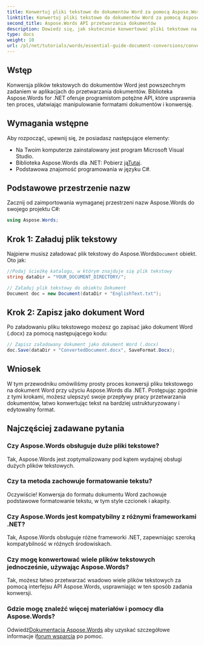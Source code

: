 ```yaml
---
title: Konwertuj pliki tekstowe do dokumentów Word za pomocą Aspose.Words dla .NET
linktitle: Konwertuj pliki tekstowe do dokumentów Word za pomocą Aspose.Words dla .NET
second_title: Aspose.Words API przetwarzania dokumentów
description: Dowiedz się, jak skutecznie konwertować pliki tekstowe na dokumenty Word za pomocą biblioteki Aspose.Words for .NET. Ten przewodnik krok po kroku obejmuje wymagania wstępne i przykłady kodu.
type: docs
weight: 10
url: /pl/net/tutorials/words/essential-guide-document-conversions/convert-text-files-to-word-documents/
---
```

## Wstęp

Konwersja plików tekstowych do dokumentów Word jest powszechnym zadaniem w aplikacjach do przetwarzania dokumentów. Biblioteka Aspose.Words for .NET oferuje programistom potężne API, które usprawnia ten proces, ułatwiając manipulowanie formatami dokumentów i konwersję.

## Wymagania wstępne

Aby rozpocząć, upewnij się, że posiadasz następujące elementy:
- Na Twoim komputerze zainstalowany jest program Microsoft Visual Studio.
-  Biblioteka Aspose.Words dla .NET: Pobierz ją[Tutaj](https://releases.aspose.com/words/net/).
- Podstawowa znajomość programowania w języku C#.

## Podstawowe przestrzenie nazw

Zacznij od zaimportowania wymaganej przestrzeni nazw Aspose.Words do swojego projektu C#:

```csharp
using Aspose.Words;
```

## Krok 1: Załaduj plik tekstowy

 Najpierw musisz załadować plik tekstowy do Aspose.Words`Document` obiekt. Oto jak:

```csharp
//Podaj ścieżkę katalogu, w którym znajduje się plik tekstowy
string dataDir = "YOUR_DOCUMENT_DIRECTORY/";

// Załaduj plik tekstowy do obiektu Dokument
Document doc = new Document(dataDir + "EnglishText.txt");
```

## Krok 2: Zapisz jako dokument Word

Po załadowaniu pliku tekstowego możesz go zapisać jako dokument Word (.docx) za pomocą następującego kodu:

```csharp
// Zapisz załadowany dokument jako dokument Word (.docx)
doc.Save(dataDir + "ConvertedDocument.docx", SaveFormat.Docx);
```

## Wniosek

W tym przewodniku omówiliśmy prosty proces konwersji pliku tekstowego na dokument Word przy użyciu Aspose.Words dla .NET. Postępując zgodnie z tymi krokami, możesz ulepszyć swoje przepływy pracy przetwarzania dokumentów, łatwo konwertując tekst na bardziej ustrukturyzowany i edytowalny format.

## Najczęściej zadawane pytania

### Czy Aspose.Words obsługuje duże pliki tekstowe?
Tak, Aspose.Words jest zoptymalizowany pod kątem wydajnej obsługi dużych plików tekstowych.

### Czy ta metoda zachowuje formatowanie tekstu?
Oczywiście! Konwersja do formatu dokumentu Word zachowuje podstawowe formatowanie tekstu, w tym style czcionek i akapity.

### Czy Aspose.Words jest kompatybilny z różnymi frameworkami .NET?
Tak, Aspose.Words obsługuje różne frameworki .NET, zapewniając szeroką kompatybilność w różnych środowiskach.

### Czy mogę konwertować wiele plików tekstowych jednocześnie, używając Aspose.Words?
Tak, możesz łatwo przetwarzać wsadowo wiele plików tekstowych za pomocą interfejsu API Aspose.Words, usprawniając w ten sposób zadania konwersji.

### Gdzie mogę znaleźć więcej materiałów i pomocy dla Aspose.Words?
 Odwiedź[Dokumentacja Aspose.Words](https://reference.aspose.com/words/net/) aby uzyskać szczegółowe informacje i[forum wsparcia](https://forum.aspose.com/c/words/8) po pomoc.
